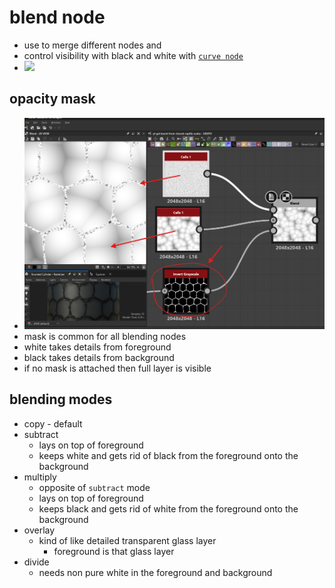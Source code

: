 # blend node

- use to merge different nodes and
- control visibility with black and white with [`curve node`](./nodes.md#curve-node)
- <img src="./images/blend-nodes/blending-node.gif">

## opacity mask

- <img src="./images/blend-nodes/blend-node-mask-influence.png">
- mask is common for all blending nodes
- white takes details from foreground
- black takes details from background
- if no mask is attached then full layer is visible

## blending modes

- copy - default
- subtract
  - lays on top of foreground
  - keeps white and gets rid of black from the foreground onto the background
- multiply
  - opposite of `subtract` mode
  - lays on top of foreground
  - keeps black and gets rid of white from the foreground onto the background
- overlay
  - kind of like detailed transparent glass layer
    - foreground is that glass layer
- divide
  - needs non pure white in the foreground and background
